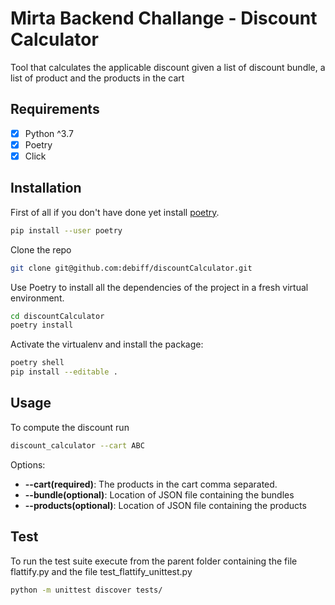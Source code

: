 # Mirta Backend Challange - Discount Calculator
Tool that calculates the applicable discount given a list of discount bundle, a list of product and the products in the cart

## Requirements

- [x] Python ^3.7
- [x] Poetry
- [x] Click

## Installation
First of all if you don't have done yet install [poetry](https://github.com/python-poetry/poetry).

```bash
pip install --user poetry
```
Clone the repo

```bash
git clone git@github.com:debiff/discountCalculator.git
```

Use Poetry to install all the dependencies of the project in a fresh virtual environment.

```bash
cd discountCalculator
poetry install
```

Activate the virtualenv and install the package:
```bash
poetry shell
pip install --editable .
```

## Usage
To compute the discount run
```bash
discount_calculator --cart ABC
```
Options:
- **--cart(required)**: The products in the cart comma separated.
- **--bundle(optional)**: Location of JSON file containing the bundles
- **--products(optional)**: Location of JSON file containing the products


## Test
To run the test suite execute from the parent folder containing the file flattify.py and the file test_flattify_unittest.py

```bash
python -m unittest discover tests/
```